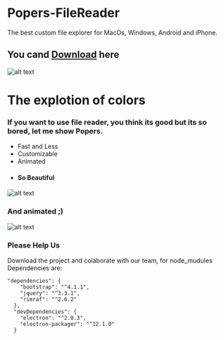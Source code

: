 # Popers-FileReader
The best custom file explorer for MacOs, Windows, Android and iPhone.
## You cand [Download](https://drive.google.com/file/d/1XOL-0cXuRk9PO2_iM_LsbWRSit4Df9m_/view?usp=sharing) here

![alt text](https://raw.githubusercontent.com/alexsan134/Popers-FileReader/master/MainScreen.png)

# The explotion of colors
### If you want to use file reader, you think its good but its so bored, let me show Popers.

* Fast and Less
* Customizable
* Animated 
* #### So Beautiful

![alt text](https://raw.githubusercontent.com/alexsan134/Popers-FileReader/master/CustomColors.png)

### And animated ;) 

![alt text](https://raw.githubusercontent.com/alexsan134/Popers-FileReader/master/AnimatedIcons.png)


### Please Help Us
Download the project and colaborate with our team,
for node_mudules Dependencies are:

```
"dependencies": {
    "bootstrap": "^4.1.1",
    "jquery": "^3.3.1",
    "rimraf": "^2.6.2"
  },
  "devDependencies": {
    "electron": "^2.0.3",
    "electron-packager": "^12.1.0"
  }
```
